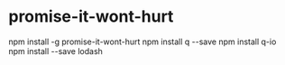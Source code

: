 # promise-it-wont-hurt
npm install -g promise-it-wont-hurt
npm install q --save
npm install q-io
npm install --save lodash
